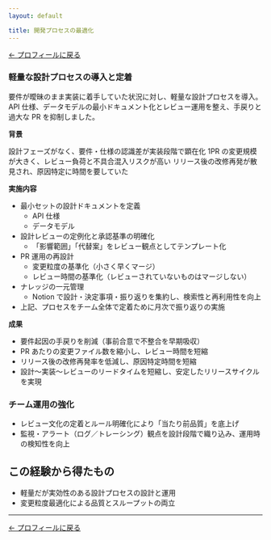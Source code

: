 ```yaml
---
layout: default

title: 開発プロセスの最適化
---
```


[← プロフィールに戻る](../index.md)

### 軽量な設計プロセスの導入と定着

要件が曖昧のまま実装に着手していた状況に対し、軽量な設計プロセスを導入。
API 仕様、データモデルの最小ドキュメント化とレビュー運用を整え、手戻りと過大な PR を抑制しました。

**背景**

設計フェーズがなく、要件・仕様の認識差が実装段階で顕在化
1PR の変更規模が大きく、レビュー負荷と不具合混入リスクが高い
リリース後の改修再発が散見され、原因特定に時間を要していた

**実施内容**

- 最小セットの設計ドキュメントを定義
  - API 仕様
  - データモデル
- 設計レビューの定例化と承認基準の明確化
  - 「影響範囲」「代替案」をレビュー観点としてテンプレート化
- PR 運用の再設計
  - 変更粒度の基準化（小さく早くマージ）
  - レビュー時間の基準化（レビューされていないものはマージしない）
- ナレッジの一元管理
  - Notion で設計・決定事項・振り返りを集約し、検索性と再利用性を向上
- 上記、プロセスをチーム全体で定着ために月次で振り返りの実施

**成果**

- 要件起因の手戻りを削減（事前合意で不整合を早期吸収）
- PR あたりの変更ファイル数を縮小し、レビュー時間を短縮
- リリース後の改修再発率を低減し、原因特定時間を短縮
- 設計～実装～レビューのリードタイムを短縮し、安定したリリースサイクルを実現

### チーム運用の強化

- レビュー文化の定着とルール明確化により「当たり前品質」を底上げ
- 監視・アラート（ログ／トレーシング）観点を設計段階で織り込み、運用時の検知性を向上

## この経験から得たもの

- 軽量だが実効性のある設計プロセスの設計と運用
- 変更粒度最適化による品質とスループットの両立

---

[← プロフィールに戻る](../index.md)
